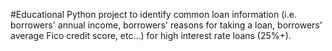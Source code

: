 #Educational Python project to identify common loan information (i.e. borrowers' annual income, borrowers' reasons for taking a loan, borrowers' average Fico credit score, etc...) for high interest rate loans (25%+).
